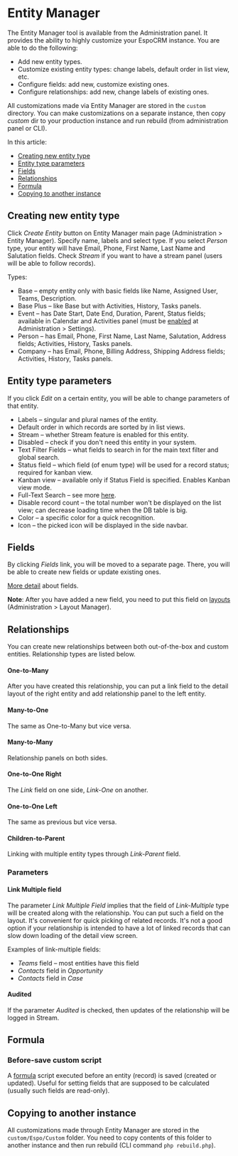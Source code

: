 # Entity Manager

The Entity Manager tool is available from the Administration panel. It provides the ability to highly customize your EspoCRM instance. You are able to do the following:

* Add new entity types.
* Customize existing entity types: change labels, default order in list view, etc.
* Configure fields: add new, customize existing ones.
* Configure relationships: add new, change labels of existing ones.

All customizations made via Entity Manager are stored in the `custom` directory. You can make customizations on a separate instance, then copy *custom* dir to your production instance and run rebuild (from administration panel or CLI).

In this article:

* [Creating new entity type](#creating-new-entity-type)
* [Entity type parameters](#entity-type-parameters)
* [Fields](#fields)
* [Relationships](#relationships)
* [Formula](#formula)
* [Copying to another instance](#copying-to-another-instance)

## Creating new entity type

Click *Create Entity* button on Entity Manager main page (Administration > Entity Manager). Specify name, labels and select type. If you select *Person* type, your entity will have Email, Phone, First Name, Last Name and Salutation fields. Check *Stream* if you want to have a stream panel (users will be able to follow records).

Types:

* Base – empty entity only with basic fields like Name, Assigned User, Teams, Description.
* Base Plus – like Base but with Activities, History, Tasks panels.
* Event – has Date Start, Date End, Duration, Parent, Status fields; available in Calendar and Activities panel (must be [enabled](../user-guide/activities-and-calendar.md#custom-entities-on-calendar) at Administration > Settings).
* Person – has Email, Phone, First Name, Last Name, Salutation, Address fields; Activities, History, Tasks panels.
* Company – has Email, Phone, Billing Address, Shipping Address fields; Activities, History, Tasks panels.

## Entity type parameters

If you click *Edit* on a certain entity, you will be able to change parameters of that entity.

* Labels – singular and plural names of the entity.
* Default order in which records are sorted by in list views.
* Stream – whether Stream feature is enabled for this entity.
* Disabled – check if you don't need this entity in your system.
* Text Filter Fields – what fields to search in for the main text filter and global search.
* Status field – which field (of enum type) will be used for a record status; required for kanban view.
* Kanban view – available only if Status Field is specified. Enables Kanban view mode.
* Full-Text Search – see more [here](../user-guide/text-search.md#full-text-search).
* Disable record count – the total number won't be displayed on the list view; can decrease loading time when the DB table is big.
* Color – a specific color for a quick recognition.
* Icon – the picked icon will be displayed in the side navbar.

## Fields

By clicking *Fields* link, you will be moved to a separate page. There, you will be able to create new fields or update existing ones.

[More detail](fields.md) about fields.

**Note**: After you have added a new field, you need to put this field on [layouts](layout-manager.md) (Administration > Layout Manager).


## Relationships

You can create new relationships between both out-of-the-box and custom entities. Relationship types are listed below.

#### One-to-Many

After you have created this relationship, you can put a link field to the detail layout of the right entity and add relationship panel to the left entity.

#### Many-to-One

The same as One-to-Many but vice versa.

#### Many-to-Many

Relationship panels on both sides.

#### One-to-One Right

The *Link* field on one side, *Link-One* on another.

#### One-to-One Left

The same as previous but vice versa.

#### Children-to-Parent

Linking with multiple entity types through *Link-Parent* field.

### Parameters

#### Link Multiple field

The parameter *Link Multiple Field* implies that the field of *Link-Multiple* type will be created along with the relationship. You can put such a field on the layout. It's convenient for quick picking of related records. It's not a good option if your relationship is intended to have a lot of linked records that can slow down loading of the detail view screen.

Examples of link-multiple fields:

* *Teams* field – most entities have this field
* *Contacts* field in *Opportunity*
* *Contacts* field in *Case*

#### Audited

If the parameter *Audited* is checked, then updates of the relationship will be logged in Stream.

## Formula

### Before-save custom script

A [formula](formula.md) script executed before an entity (record) is saved (created or updated). Useful for setting fields that are supposed to be calculated (usually such fields are read-only).

## Copying to another instance

All customizations made through Entity Manager are stored in the `custom/Espo/Custom` folder. You need to copy contents of this folder to another instance and then run rebuild (CLI command `php rebuild.php`).
